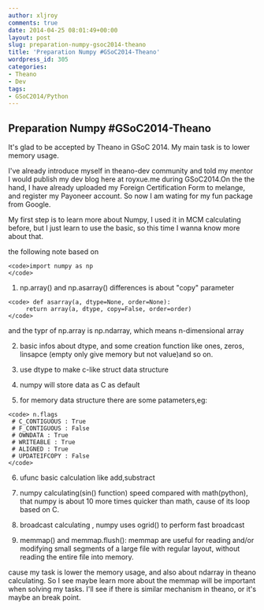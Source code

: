 ```yaml
---
author: xljroy
comments: true
date: 2014-04-25 08:01:49+00:00
layout: post
slug: preparation-numpy-gsoc2014-theano
title: 'Preparation Numpy #GSoC2014-Theano'
wordpress_id: 305
categories:
- Theano
- Dev
tags:
- GSoC2014/Python
---
```


## Preparation Numpy #GSoC2014-Theano


It's glad to be accepted by Theano in GSoC 2014. My main task is to lower memory usage.

I've already introduce myself in theano-dev community and told my mentor I would publish my dev blog here at royxue.me during GSoC2014.On the the hand, I have already uploaded my Foreign Certification Form to melange, and register my Payoneer account. So now I am wating for my fun package from Google.

My first step is to learn more about Numpy, I used it in MCM calculating before, but I just learn to use the basic, so this time I wanna know more about that.

the following note based on


    <code>import numpy as np
    </code>






  1. np.array() and np.asarray() differences is about "copy" parameter


    <code> def asarray(a, dtype=None, order=None):
         return array(a, dtype, copy=False, order=order)
    </code>


and the typr of np.array is np.ndarray, which means n-dimensional array


  2. basic infos about dtype, and some creation function like ones, zeros, linsapce (empty only give memory but not value)and so on.


  3. use dtype to make c-like struct data structure


  4. numpy will store data as C as default


  5. for memory data structure there are some patameters,eg:


    <code> n.flags
     # C_CONTIGUOUS : True       
     # F_CONTIGUOUS : False  
     # OWNDATA : True            
     # WRITEABLE : True      
     # ALIGNED : True
     # UPDATEIFCOPY : False
    </code>





  6. ufunc basic calculation like add,substract


  7. numpy calculating(sin() function) speed compared with math(python), that numpy is about 10 more times quicker than math, cause of its loop based on C.


  8. broadcast calculating , numpy uses ogrid() to perform fast broadcast


  9. memmap() and memmap.flush(): memmap are useful for reading and/or modifying small segments of a large file with regular layout, without reading the entire file into memory.


cause my task is lower the memory usage, and also about ndarray in theano calculating. So I see maybe learn more about the memmap will be important when solving my tasks. I'll see if there is similar mechanism in theano, or it's maybe an break point.
